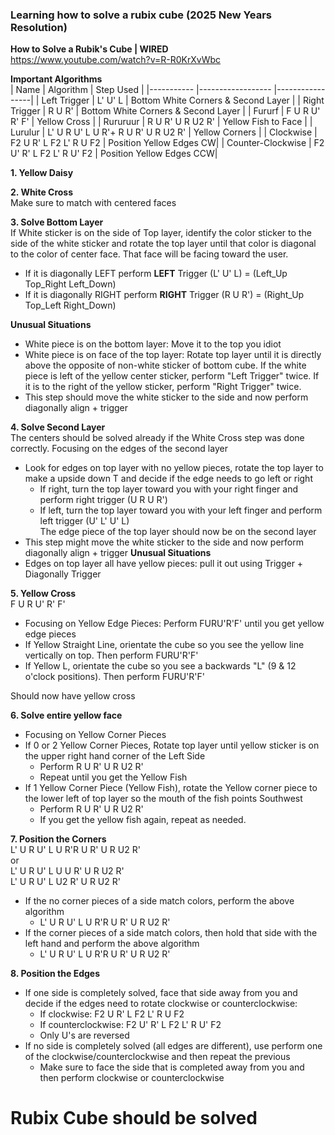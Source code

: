 ### Learning how to solve a rubix cube (2025 New Years Resolution) 

<b> How to Solve a Rubik's Cube | WIRED </b> <br>
https://www.youtube.com/watch?v=R-R0KrXvWbc

<b> Important Algorithms </b> <br>
| Name               | Algorithm                             | Step Used       |
|-----------         |------------------                     |-----------------|
| Left Trigger       | L' U' L                               | Bottom White Corners & Second Layer |
| Right Trigger      | R U R'                                | Bottom White Corners & Second Layer |
| Fururf             | F U R U' R' F'                        | Yellow Cross   |
| Rururuur           | R U R' U R U2 R'                      | Yellow Fish to Face |
| Lurulur            | L' U R U' L U R'+ R U R' U R U2 R'    | Yellow Corners |
| Clockwise          | F2 U R' L F2 L' R U F2                | Position Yellow Edges CW|
| Counter-Clockwise  | F2 U' R' L F2 L' R U' F2              | Position Yellow Edges CCW|

<b> 1. Yellow Daisy </b>

<b> 2. White Cross </b>
</br> Make sure to match with centered faces

<b> 3. Solve Bottom Layer </b>
</br> If White sticker is on the side of Top layer, identify the color sticker to the side of the white sticker and rotate the top layer until that color is diagonal to the color of center face. That face will be facing toward the user. 
- If it is diagonally LEFT perform <b>LEFT</b> Trigger (L' U' L) = (Left_Up Top_Right Left_Down)
- If it is diagonally RIGHT perform <b>RIGHT</b> Trigger (R U R') = (Right_Up Top_Left Right_Down)

<b> Unusual Situations </b> 
- White piece is on the bottom layer: Move it to the top you idiot
- White piece is on face of the top layer: Rotate top layer until it is directly above the opposite of non-white sticker of bottom cube. If the white piece is left of the yellow center sticker, perform "Left Trigger" twice. If it is to the right of the yellow sticker, perform "Right Trigger" twice.
- This step should move the white sticker to the side and now perform diagonally align + trigger

<b> 4. Solve Second Layer </b>
</br> The centers should be solved already if the White Cross step was done correctly. Focusing on the edges of the second layer
- Look for edges on top layer with no yellow pieces, rotate the top layer to make a upside down T and decide if the edge needs to go left or right
  - If right, turn the top layer toward you with your right finger and perform right trigger (U R U R')
  - If left, turn the top layer toward you with your left finger and perform left trigger (U' L' U' L)
</br> The edge piece of the top layer should now be on the second layer
- This step might move the white sticker to the side and now perform diagonally align + trigger
<b> Unusual Situations </b> 
- Edges on top layer all have yellow pieces: pull it out using Trigger + Diagonally Trigger

<b> 5. Yellow Cross </b>
</br> F U R U' R' F'
- Focusing on Yellow Edge Pieces: Perform FURU'R'F' until you get yellow edge pieces
- If Yellow Straight Line, orientate the cube so you see the yellow line vertically on top. Then perform FURU'R'F'
- If Yellow L, orientate the cube so you see a backwards "L" (9 & 12 o'clock positions). Then perform FURU'R'F'

Should now have yellow cross

<b> 6. Solve entire yellow face </b>
- Focusing on Yellow Corner Pieces
- If 0 or 2 Yellow Corner Pieces, Rotate top layer until yellow sticker is on the upper right hand corner of the Left Side
  - Perform R U R' U R U2 R'
  - Repeat until you get the Yellow Fish
- If 1 Yellow Corner Piece (Yellow Fish), rotate the Yellow corner piece to the lower left of top layer so the mouth of the fish points Southwest
  - Perform R U R' U R U2 R'  
  - If you get the yellow fish again, repeat as needed. 

<b> 7. Position the Corners </b>
</br> L' U R U' L U R'R U R' U R U2 R'
</br> or
</br> L' U R U' L U U R' U R U2 R' 
</br> L' U R U' L U2 R' U R U2 R' 
- If the no corner pieces of a side match colors, perform the above algorithm
  - L' U R U' L U R'R U R' U R U2 R'
- If the corner pieces of a side match colors, then hold that side with the left hand and perform the above algorithm
  - L' U R U' L U R'R U R' U R U2 R'

<b> 8. Position the Edges </b>
- If one side is completely solved, face that side away from you and decide if the edges need to rotate clockwise or counterclockwise:
  - If clockwise: F2 U R' L F2 L' R U F2
  - If counterclockwise: F2 U' R' L F2 L' R U' F2
  - Only U's are reversed
- If no side is completely solved (all edges are different), use perform one of the clockwise/counterclockwise and then repeat the previous
  - Make sure to face the side that is completed away from you and then perform clockwise or counterclockwise

# Rubix Cube should be solved




